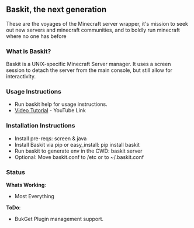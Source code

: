 ## Baskit, the next generation

These are the voyages of the Minecraft server wrapper, it's mission to seek 
out new servers and minecraft communities, and to boldly run minecraft where
no one has before

### What is Baskit?

Baskit is a UNIX-specific Minecraft Server manager.  It uses a screen session to detach the server from the main console, but still allow for interactivity.

### Usage Instructions

* Run baskit help for usage instructions.
* [Video Tutorial](http://www.youtube.com/watch?v=DBM1LF93O4k) - YouTube Link


### Installation Instructions

* Install pre-reqs: screen & java
* Install Baskit via pip or easy_install: pip install baskit
* Run baskit to generate env in the CWD: baskit server
* Optional: Move baskit.conf to /etc or to ~/.baskit.conf

### Status

__Whats Working__:

* Most Everything

__ToDo__:

* BukGet Plugin management support.